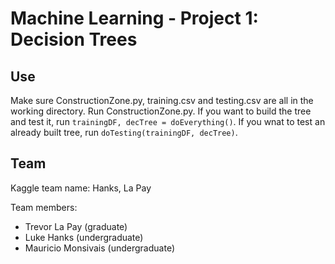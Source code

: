 # Machine Learning - Project 1: Decision Trees

## Use

Make sure ConstructionZone.py, training.csv and testing.csv are all in the working directory. Run ConstructionZone.py. If you want to build the tree and test it, run `trainingDF, decTree = doEverything()`. If you wnat to test an already built tree, run `doTesting(trainingDF, decTree)`.

## Team

Kaggle team name: Hanks, La Pay

Team members:

- Trevor La Pay (graduate)
- Luke Hanks (undergraduate)
- Mauricio Monsivais (undergraduate)
